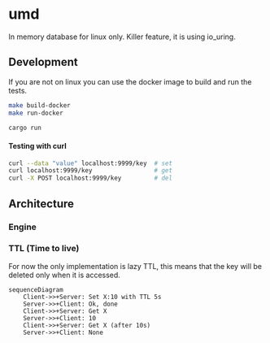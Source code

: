 # umd

In memory database for linux only. Killer feature, it is using io_uring.

## Development

If you are not on linux you can use the docker image to build and run the tests.

```zsh
make build-docker
make run-docker
```

```zsh
cargo run
```

#### Testing with curl
    
```zsh
curl --data "value" localhost:9999/key  # set
curl localhost:9999/key                 # get
curl -X POST localhost:9999/key         # del
```

## Architecture

### Engine

### TTL (Time to live)

For now the only implementation is lazy TTL, this means that the key will be deleted only when it is accessed.
```mermaid
sequenceDiagram
    Client->>+Server: Set X:10 with TTL 5s
    Server->>+Client: Ok, done
    Client->>+Server: Get X
    Server->>+Client: 10
    Client->>+Server: Get X (after 10s)
    Server->>+Client: None
```
